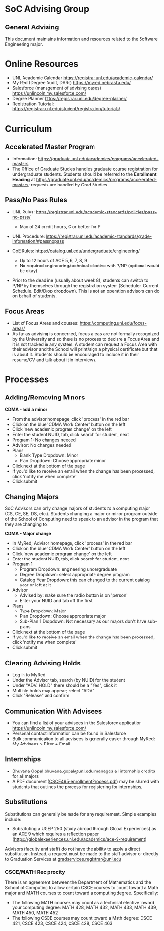 # SoC Advising Group
## General Advising

This document maintains information and resources related to the
Software Engineering major.

# Online Resources

* UNL Academic Calendar <https://registrar.unl.edu/academic-calendar/>
* My Red (Degree Audit, DARs) <https://myred.nebraska.edu/>
* Salesforce (management of advising cases) <https://unlincoln.my.salesforce.com/>
* Degree Planner <https://registrar.unl.edu/degree-planner/>
* Registration Tutorial: <https://registrar.unl.edu/student/registration/tutorials/>

# Curriculum

## Accelerated Master Program

* Information: <https://graduate.unl.edu/academics/programs/accelerated-masters>
* The Office of Graduate Studies handles graduate course registration for undergraduate students.
  Students should be referred to the **Enrollment Heading** at
  <https://graduate.unl.edu/academics/programs/accelerated-masters>; requests are
  handled by Grad Studies.

## Pass/No Pass Rules

* UNL Rules: https://registrar.unl.edu/academic-standards/policies/pass-no-pass/

  * Max of 24 credit hours, C or better for P

* UNL Procedure: https://registrar.unl.edu/academic-standards/grade-information/#passnopass

* CoE Rules: https://catalog.unl.edu/undergraduate/engineering/

  * Up to 12 hours of ACE 5, 6, 7, 8, 9
  * No required engineering/technical elective with P/NP (optional would be okay)

* Prior to the deadline (usually about week 8), students can switch to P/NP
by themselves through the registration system (Scheduler, Current Schedule,
Edit/Drop dropdown).  This is not an operation advisors can do on behalf of
students.


## Focus Areas

* List of Focus Areas and courses: <https://computing.unl.edu/focus-areas/>
* As far as advising is concerned, focus areas are not formally recognized by the
  University and so there is no process to declare a Focus Area and it is
  not tracked in any system.  A student can request a Focus Area with their
  advisor and the School will print/sign a physical certificate but that is
  about it.  Students should be encouraged to include it in their resume/CV
  and talk about it in interviews.



# Processes

## Adding/Removing Minors

**CDMA - add a minor**
  * From the advisor homepage, click 'process' in the red bar
  * Click on the blue 'CDMA Work Center' button on the left
  * Click 'new academic program change' on the left
  * Enter the student NUID, tab, click search for student, next
  * Program 1: No changes needed
  * Advisor: No changes needed
  * Plans
    * Blank Type Dropdown: Minor
    * Plan Dropdown: Choose appropriate minor
  * Click next at the bottom of the page
  * If you'd like to receive an email when the change has been processed, click 'notify me when complete'
  * Click submit

## Changing Majors

SoC Advisors can only change majors of students *to* a computing major
(CS, CE, SE, DS, etc.).  Students changing a major or minor program outside
of the School of Computing need to speak to an advisor in the program that
they are changing to.

**CDMA - Major change**
  * In MyRed; Advisor homepage, click 'process' in the red bar
  * Click on the blue 'CDMA Work Center' button on the left
  * Click 'new academic program change' on the left
  * Enter the student NUID, tab, click search for student, next
  * Program 1
    * Program Dropdown: engineering undergraduate
    * Degree Dropdown: select appropriate degree program
    * Catalog Year Dropdown: this can changed to the current catalog year or left as it
  * Advisor
    * Advised by: make sure the radio button is on 'person'
    * Enter your NUID and tab off the first
  * Plans
    * Type Dropdown: Major
    * Plan Dropdown: Choose appropriate major
    * Sub-Plan 1 Dropdown: Not necessary as our majors don't have sub-plans
  * Click next at the bottom of the page
  * If you'd like to receive an email when the change has been processed, click 'notify me when complete'
  * Click submit

## Clearing Advising Holds

  * Log in to MyRed
  * Under the Advisor tab, search (by NUID) for the student
  * Under "ADV. HOLD" there should be a "Yes", click it
  * Multiple holds may appear; select "ADV"
  * Click "Release" and confirm

## Communication With Advisees

  * You can find a list of your advisees in the Salesforce application
    <https://unlincoln.my.salesforce.com/>
  * Personal contact information can be found in Salesforce
  * Bulk communication to all advisees is generally easier through
    MyRed: My Advisees > Filter + Email

## Internships

  * Bhuvana Gopal <bhuvana.gopal@unl.edu> manages all internship credits
    for all majors
  * A PDF document ([CSCE495-enrollmentProcess.pdf](./documents/CSCE495-enrollmentProcess.pdf))
    may be shared with students that outlines the process for registering
    for internships.

## Substitutions

Substitutions can generally be made for any requirement.  Simple examples include:

  * Substituting a UGEP 250 (study abroad through Global Experiences) as an ACE 9
    which requires a reflection paper (https://globalexperiences.unl.edu/academics/ace-9-requirement)

Advisors (faculty and staff) do not have the ability to apply a direct substitution.
Instead, a request must be made to the staff advisor or directly to
Graduation Services at <gradservices.registrar@unl.edu>

### CSCE/MATH Reciprocity

There is an agreement between the Department of Mathematics and the School of
Computing to allow certain CSCE courses to count toward a Math major and MATH
courses to count toward a computing degree.  Specifically:

  * The following MATH courses may count as a technical elective toward your
  computing degree: MATH 428, MATH 432, MATH 433, MATH 439, MATH 450, MATH 452
  * The following CSCE courses may count toward a Math degree: CSCE 421,
  CSCE 423, CSCE 424, CSCE 428, CSCE 463
